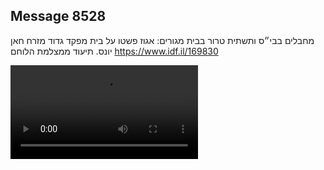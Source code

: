 ## Message 8528

מחבלים בבי״ס ותשתית טרור בבית מגורים:
אגוז פשטו על בית מפקד גדוד מזרח חאן יונס. תיעוד ממצלמת הלוחם
https://www.idf.il/169830

![Video](8528/8528_media.mp4)

